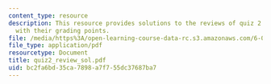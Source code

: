 ```yaml
---
content_type: resource
description: This resource provides solutions to the reviews of quiz 2 questions along
  with their grading points.
file: /media/https%3A/open-learning-course-data-rc.s3.amazonaws.com/6-034-artificial-intelligence-spring-2005/bc2fa6bd35ca7898a7f755dc37687ba7_quiz2_review_sol.pdf
file_type: application/pdf
resourcetype: Document
title: quiz2_review_sol.pdf
uid: bc2fa6bd-35ca-7898-a7f7-55dc37687ba7
---
```

